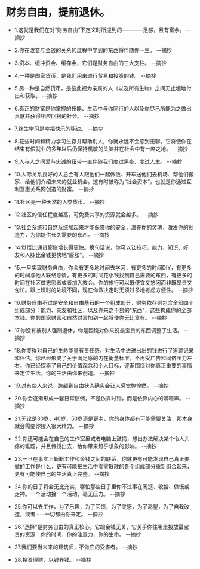 # 财务自由，提前退休。

- 1.这就是我们在对“财务自由”下定义时所提到的————足够，且有富余。 --摘抄

- 2.你在改变与金钱的关系的过程中学到的东西将伴随你一生。 --摘抄

- 3.资本、缓冲资金、缓存金，它们是财务自由的三大支柱。 --摘抄

- 4.一种是国家货币，是我们用来进行贸易和投资的钱。 --摘抄

- 5.另一种是自然货币，是彼此视为亲属的人（以及所有生物）之间无止境地付出和获取。 --摘抄

- 6.真正的财富是你掌握的技能、生活中与你同行的人以及你尽己所能为之做出贡献并获得相应回报的社会。 --摘抄

- 7.终生学习是幸福快乐的秘诀。 --摘抄

- 8.花些时间和精力学习生存并帮助别人，你就永远不会感到无聊。它将使你在结束有偿就业的多年以后仍保持机敏的头脑并在社会中有一席之地。 --摘抄

- 9.人与人之间爱与忠诚的纽带一直伴随我们度过黑夜、度过人生。 --摘抄

- 10.人际关系良好的人总会有人跟他们一起做饭、开车送他们去机场、帮他们搬家、给他们介绍未来的就业机会。这有时被称为“社会资本”，也就是你通过互利互惠关系网创造的财富。 --摘抄

- 11.社区是一种天然的人类货币。 --摘抄

- 12.社区的信任程度越高，可免费共享的资源就会越多。 --摘抄

- 13.社会系统和自然系统加起来才能保障你的安全，滋养你的灵魂，激发你的创造力，为你提供长久需要的东西。 --摘抄

- 14.觉悟比通货膨胀增长得更快。换句话说，你可以让技巧、能力、知识、好友和人脉比金钱更快地“膨胀”。 --摘抄

- 15.一旦实现财务自由，你会有更多地时间去学习，有更多的时间DIY，有更多的时间与他人联络感情，有更多的时间花小钱找到自己需要的东西，有更多的时间在社区做志愿者或者加入教会。你的旅行可以既便宜又悠闲而非既昂贵又匆忙。跟上班时的处境不同，现在你做决定时无须过多地考虑方便性。 --摘抄

- 16.财务自由不过是安全和自由基石的一个组成部分，财务依存则包含全部四个组成部分：能力、亲友和社区，以及你来之不易的“东西”，这些构成你的全部本钱。你的国家财富和自然财富加到一起将使你无比富有。 --摘抄

- 17.你没有被别人强制退休，你是围绕对你来说最宝贵的东西调整了生活。 --摘抄

- 18.你变得对自己的生命能量有责任感，对生活中进进出出的钱进行了追踪记录和评估。你已经形成了关于满足感的内在衡量标准，不再受广告和同侪压力左右。你已经探索了自己的价值观念和个人目标，逐渐围绕对你真正重要的事情来定位生活。你的生活由你来创造。 --摘抄

- 19.对有些人来说，跨越到自由状态确实会让人感觉惶惶然。 --摘抄

- 20.你会逐渐形成一套日常惯例，不是依靠时钟，而是依靠内心的嘀嗒声。 --摘抄

- 21.无论是30岁、40岁、50岁还是更老，你的身体都有可能需要关注，那本身就会需要你投入很大精力。 --摘抄

- 22.你还可能会在自己的工作室里或者电脑上鼓捣，想出办法解决某个令人头疼的难题，并且传授出去，给你带来超乎想象的影响。 --摘抄

- 23.一旦在事实上斩断工作和金钱之间的联系，你就更有可能发现自己真正要做的工作是什么，更有可能把生活中零零散散的各个组成部分重新组合起来，更有可能使自己的生活真正完整。 --摘抄

- 24.你的日子将会无比充实，哪怕那些日子里你不过事在闲逛、收拾、做饭或走神。一个活动接一个活动，毫无压力。 --摘抄

- 25.你可以去工作，为了乐趣，为了回馈，为了灵感，为了渴望，为了自我改造，或者······一切都由你来定。 --摘抄

- 26.“选择”是财务自由的真正核心。它跟金钱无关，它关乎你往哪里投放最宝贵的资源：你的时间，你的注意力，你的生命。 --摘抄

- 27.我们要当未来的建筑师，不做它的受害者。 --摘抄

- 28.投资理财，以钱养钱。 --摘抄
